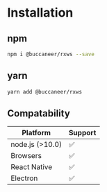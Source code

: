 # Installation

## npm
```bash
npm i @buccaneer/rxws --save
```

## yarn
```bash
yarn add @buccaneer/rxws
```

## Compatability
| Platform | Support |
|----------|---------|
|node.js (>10.0)|✅|
|Browsers|✅|
|React Native|✅|
|Electron|✅|
